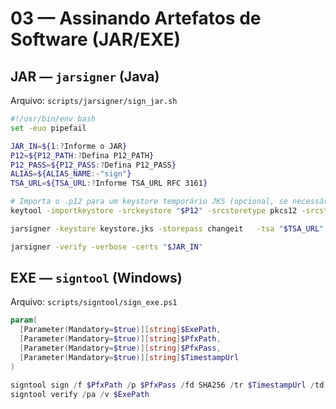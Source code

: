 # 03 — Assinando Artefatos de Software (JAR/EXE)

## JAR — `jarsigner` (Java)
Arquivo: `scripts/jarsigner/sign_jar.sh`
```bash
#!/usr/bin/env bash
set -euo pipefail

JAR_IN=${1:?Informe o JAR}
P12=${P12_PATH:?Defina P12_PATH}
P12_PASS=${P12_PASS:?Defina P12_PASS}
ALIAS=${ALIAS_NAME:-"sign"}
TSA_URL=${TSA_URL:?Informe TSA_URL RFC 3161}

# Importa o .p12 para um keystore temporário JKS (opcional, se necessário)
keytool -importkeystore -srckeystore "$P12" -srcstoretype pkcs12 -srcstorepass "$P12_PASS"   -destkeystore keystore.jks -deststoretype JKS -deststorepass changeit -alias "$ALIAS"

jarsigner -keystore keystore.jks -storepass changeit   -tsa "$TSA_URL" -digestalg SHA-256 -sigalg SHA256withRSA   "$JAR_IN" "$ALIAS"

jarsigner -verify -verbose -certs "$JAR_IN"
```

## EXE — `signtool` (Windows)
Arquivo: `scripts/signtool/sign_exe.ps1`
```powershell
param(
  [Parameter(Mandatory=$true)][string]$ExePath,
  [Parameter(Mandatory=$true)][string]$PfxPath,
  [Parameter(Mandatory=$true)][string]$PfxPass,
  [Parameter(Mandatory=$true)][string]$TimestampUrl
)

signtool sign /f $PfxPath /p $PfxPass /fd SHA256 /tr $TimestampUrl /td SHA256 $ExePath
signtool verify /pa /v $ExePath
```